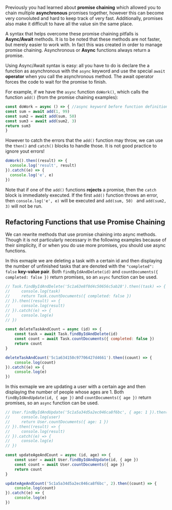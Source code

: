 <!--title={Async/Await Intro}-->
<!--badges={Web Development:20}-->

Previously you had learned about **promise chaining** which allowed you to chain multiple **asynchronous** promises together, however this can become very convoluted and hard to keep track of very fast. Additionally, promises also make it difficult to have all the value sin the same place.

A syntax that helps overcome these promise chaining pitfalls is **Async/Await** methods. It is to be noted that these methods are not faster, but merely easier to work with. In fact this was created in order to manage promise chaining. Asynchronous or **Async** functions always return a promise.

Using Async/Await syntax is easy: all you have to do is declare the a function as asynchronous with the `async` keyword and use the special `await` **operator** when you call the asynchronous method. The await operator forces the code to wait for the promise to finish.

For example, if we have the `async` function `doWork()`, which calls the function `add()` (from the promise chaining examples):

```javascript
const doWork = async () => { //async keyword before function definition
const sum = await add(1, 99) 
const sum2 = await add(sum, 50) 
const sum3 = await add(sum2, 3) 
return sum3
}
```

However to catch the errors that the `add()` function may throw, we can use the `then()` and `catch()` blocks to handle those. It is not good practice to ignore yout errors!

```javascript
doWork().then((result) => { 
  console.log('result', result)
}).catch((e) => { 
  console.log('e', e)
})
```

Note that if one of the `add()` functions **rejects** a promise, then the `catch` block is immediately executed. If the first `add()` function throws an error, then `console.log('e', e)` will be executed and `add(sum, 50) ` and `add(sum2, 3)` will not be run.

## Refactoring Functions that use Promise Chaining

We can rewrite methods that use promise chaining into async methods. Though it is not particularly necessary in the following examples because of their simplicity, if or when you do use more promises, you should use async functions.

In this exmaple we are deleting a task with a certain id and then displaying the number of unfinished tasks that are denoted with the `"completed": false` **key-value pair**. Both `findByIdAndDelete(id)` and `countDocuments({ completed: false })` return promises, so an `async` function can be used.

```javascript
// Task.findByIdAndDelete('5c1a63e8f0d4c50656c5ab28').then((task) => {
//     console.log(task)
//     return Task.countDocuments({ completed: false })
// }).then((result) => {
//     console.log(result)
// }).catch((e) => {
//     console.log(e)
// })

const deleteTaskAndCount = async (id) => {
    const task = await Task.findByIdAndDelete(id)
    const count = await Task.countDocuments({ completed: false })
    return count
}

deleteTaskAndCount('5c1a634150c97706427d4661').then((count) => {
    console.log(count)
}).catch((e) => {
    console.log(e)
})
```

In this exmaple we are updating a user with a certain age and then displaying the number of people whose ages are 1. Both `findByIdAndUpdate(id, { age })` and `countDocuments({ age })` return promises, so an `async` function can be used.

```javascript
// User.findByIdAndUpdate('5c1a5a34d5a2ec046ca8f6bc', { age: 1 }).then((user) => {
//     console.log(user)
//     return User.countDocuments({ age: 1 })
// }).then((result) => {
//     console.log(result)
// }).catch((e) => {
//     console.log(e)
// })

const updateAgeAndCount = async (id, age) => {
    const user = await User.findByIdAndUpdate(id, { age })
    const count = await User.countDocuments({ age })
    return count
}

updateAgeAndCount('5c1a5a34d5a2ec046ca8f6bc', 2).then((count) => {
    console.log(count)
}).catch((e) => {
    console.log(e)
})
```

